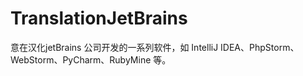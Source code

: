# TranslationJetBrains
意在汉化jetBrains 公司开发的一系列软件，如 IntelliJ IDEA、PhpStorm、WebStorm、PyCharm、RubyMine 等。
